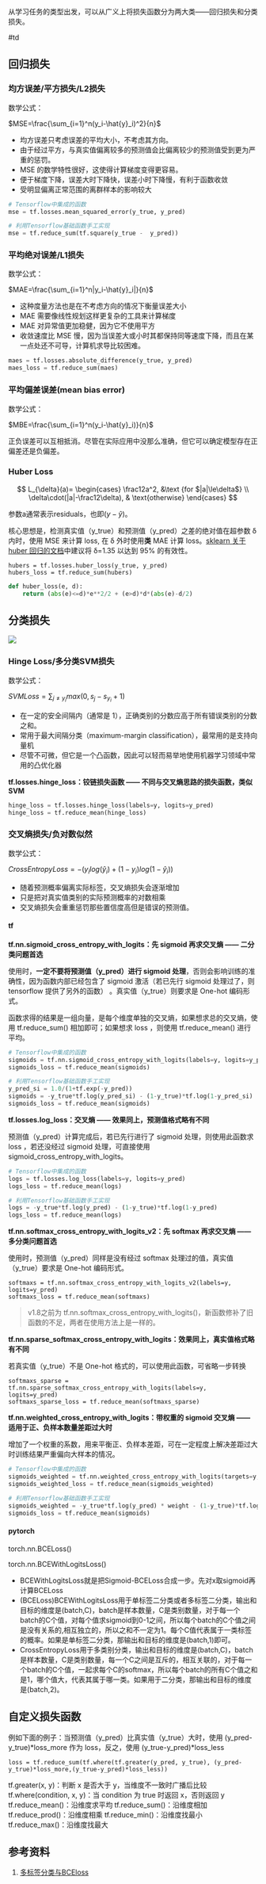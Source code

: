 从学习任务的类型出发，可以从广义上将损失函数分为两大类——回归损失和分类损失。

 #td 

## 回归损失

### 均方误差/平方损失/L2损失

数学公式：

$MSE=\frac{\sum_{i=1}^n(y_i-\hat{y}_i)^2}{n}$

- 均方误差只考虑误差的平均大小，不考虑其方向。
- 由于经过平方，与真实值偏离较多的预测值会比偏离较少的预测值受到更为严重的惩罚。
- MSE 的数学特性很好，这使得计算梯度变得更容易。
- 便于梯度下降，误差大时下降快，误差小时下降慢，有利于函数收敛
- 受明显偏离正常范围的离群样本的影响较大

```python
# Tensorflow中集成的函数
mse = tf.losses.mean_squared_error(y_true, y_pred)

# 利用Tensorflow基础函数手工实现
mse = tf.reduce_sum(tf.square(y_true -  y_pred))
```



### 平均绝对误差/L1损失

数学公式：

$MAE=\frac{\sum_{i=1}^n|y_i-\hat{y}_i|}{n}$

* 这种度量方法也是在不考虑方向的情况下衡量误差大小
* MAE 需要像线性规划这样更复杂的工具来计算梯度
* MAE 对异常值更加稳健，因为它不使用平方
* 收敛速度比 MSE 慢，因为当误差大或小时其都保持同等速度下降，而且在某一点处还不可导，计算机求导比较困难。

```python
maes = tf.losses.absolute_difference(y_true, y_pred)
maes_loss = tf.reduce_sum(maes)
```



### 平均偏差误差(mean bias error)

数学公式：

$MBE=\frac{\sum_{i=1}^n(y_i-\hat{y}_i)}{n}$

正负误差可以互相抵消。尽管在实际应用中没那么准确，但它可以确定模型存在正偏差还是负偏差。

### Huber Loss

$$ L_{\delta}(a)= \begin{cases} \frac12a^2, &\text {for $|a|\le\delta$} \\ \delta\cdot(|a|-\frac12\delta), & \text{otherwise} \end{cases} $$

参数a通常表示residuals，也即$(y-\hat y)$。

核心思想是，检测真实值（y_true）和预测值（y_pred）之差的绝对值在超参数 δ 内时，使用 MSE 来计算 loss, 在 δ 外时使用**类** MAE 计算 loss。[sklearn 关于 huber 回归的文档](https://link.zhihu.com/?target=http%3A//scikit-learn.org/stable/modules/linear_model.html%23huber-regression)中建议将 δ=1.35 以达到 95% 的有效性。

```python3
hubers = tf.losses.huber_loss(y_true, y_pred)
hubers_loss = tf.reduce_sum(hubers)
```

```python
def huber_loss(e, d):
    return (abs(e)<=d)*e**2/2 + (e>d)*d*(abs(e)-d/2)
```



## 分类损失

![](img/image_1.png)

### Hinge Loss/多分类SVM损失

数学公式：

$SVMLoss = \sum_{j\ne y_i}max(0, s_j-s_{y_i}+1)$

- 在一定的安全间隔内（通常是 1），正确类别的分数应高于所有错误类别的分数之和。
- 常用于最大间隔分类（maximum-margin classification），最常用的是支持向量机
- 尽管不可微，但它是一个凸函数，因此可以轻而易举地使用机器学习领域中常用的凸优化器

**tf.losses.hinge_loss：铰链损失函数 —— 不同与交叉熵思路的损失函数，类似 SVM**

```python
hinge_loss = tf.losses.hinge_loss(labels=y, logits=y_pred)
hinge_loss = tf.reduce_mean(hinge_loss)
```





### 交叉熵损失/负对数似然

数学公式：

$CrossEntropyLoss = -(y_ilog(\hat y_i)+(1-y_i)log(1-\hat y_i))$

- 随着预测概率偏离实际标签，交叉熵损失会逐渐增加
- 只是把对真实值类别的实际预测概率的对数相乘
- 交叉熵损失会重重惩罚那些置信度高但是错误的预测值。

#### tf

**tf.nn.sigmoid_cross_entropy_with_logits：先 sigmoid 再求交叉熵 —— 二分类问题首选**

使用时，**一定不要将预测值（y_pred）进行 sigmoid 处理**，否则会影响训练的准确性，因为函数内部已经包含了 sigmoid 激活（若已先行 sigmoid 处理过了，则 tensorflow 提供了另外的函数） 。真实值（y_true）则要求是 One-hot 编码形式。

函数求得的结果是一组向量，是每个维度单独的交叉熵，如果想求总的交叉熵，使用 tf.reduce_sum() 相加即可；如果想求 loss ，则使用 tf.reduce_mean() 进行平均。

```python
# Tensorflow中集成的函数
sigmoids = tf.nn.sigmoid_cross_entropy_with_logits(labels=y, logits=y_pred)
sigmoids_loss = tf.reduce_mean(sigmoids)

# 利用Tensorflow基础函数手工实现
y_pred_si = 1.0/(1+tf.exp(-y_pred))
sigmoids = -y_true*tf.log(y_pred_si) - (1-y_true)*tf.log(1-y_pred_si)
sigmoids_loss = tf.reduce_mean(sigmoids)
```

**tf.losses.log_loss：交叉熵 —— 效果同上，预测值格式略有不同**

预测值（y_pred）计算完成后，若已先行进行了 sigmoid 处理，则使用此函数求 loss ，若还没经过 sigmoid 处理，可直接使用 sigmoid_cross_entropy_with_logits。

```python
# Tensorflow中集成的函数
logs = tf.losses.log_loss(labels=y, logits=y_pred)
logs_loss = tf.reduce_mean(logs)

# 利用Tensorflow基础函数手工实现
logs = -y_true*tf.log(y_pred) - (1-y_true)*tf.log(1-y_pred)
logs_loss = tf.reduce_mean(logs)
```

**tf.nn.softmax_cross_entropy_with_logits_v2：先 softmax 再求交叉熵 —— 多分类问题首选**

使用时，预测值（y_pred）同样是没有经过 softmax 处理过的值，真实值（y_true）要求是 One-hot 编码形式。

```python3
softmaxs = tf.nn.softmax_cross_entropy_with_logits_v2(labels=y, logits=y_pred)
softmaxs_loss = tf.reduce_mean(softmaxs)
```

> v1.8之前为 tf.nn.softmax_cross_entropy_with_logits()，新函数修补了旧函数的不足，两者在使用方法上是一样的。

**tf.nn.sparse_softmax_cross_entropy_with_logits：效果同上，真实值格式略有不同**

若真实值（y_true）不是 One-hot 格式的，可以使用此函数，可省略一步转换

```python3
softmaxs_sparse = tf.nn.sparse_softmax_cross_entropy_with_logits(labels=y, logits=y_pred)
softmaxs_sparse_loss = tf.reduce_mean(softmaxs_sparse)
```

**tf.nn.weighted_cross_entropy_with_logits：带权重的 sigmoid 交叉熵 —— 适用于正、负样本数量差距过大时**

增加了一个权重的系数，用来平衡正、负样本差距，可在一定程度上解决差距过大时训练结果严重偏向大样本的情况。

```python
# Tensorflow中集成的函数
sigmoids_weighted = tf.nn.weighted_cross_entropy_with_logits(targets=y, logits=y_pred, pos_weight)
sigmoids_weighted_loss = tf.reduce_mean(sigmoids_weighted)

# 利用Tensorflow基础函数手工实现
sigmoids_weighted = -y_true*tf.log(y_pred) * weight - (1-y_true)*tf.log(1-y_pred)
sigmoids_loss = tf.reduce_mean(sigmoids)
```

#### pytorch

torch.nn.BCELoss()

torch.nn.BCEWithLogitsLoss()

- BCEWithLogitsLoss就是把Sigmoid-BCELoss合成一步。先对x取sigmoid再计算BCELoss
- (BCELoss)BCEWithLogitsLoss用于单标签二分类或者多标签二分类，输出和目标的维度是(batch,C)，batch是样本数量，C是类别数量，对于每一个batch的C个值，对每个值求sigmoid到0-1之间，所以每个batch的C个值之间是没有关系的,相互独立的，所以之和不一定为1。每个C值代表属于一类标签的概率。如果是单标签二分类，那输出和目标的维度是(batch,1)即可。
- CrossEntropyLoss用于多类别分类，输出和目标的维度是(batch,C)，batch是样本数量，C是类别数量，每一个C之间是互斥的，相互关联的，对于每一个batch的C个值，一起求每个C的softmax，所以每个batch的所有C个值之和是1，哪个值大，代表其属于哪一类。如果用于二分类，那输出和目标的维度是(batch,2)。



## 自定义损失函数

例如下面的例子：当预测值（y_pred）比真实值（y_true）大时，使用 (y_pred-y_true)\*loss_more 作为 loss，反之，使用 (y_true-y_pred)*loss_less

```
loss = tf.reduce_sum(tf.where(tf.greater(y_pred, y_true), (y_pred-y_true)*loss_more,(y_true-y_pred)*loss_less))
```

tf.greater(x, y)：判断 x 是否大于 y，当维度不一致时广播后比较
tf.where(condition, x, y)：当 condition 为 true 时返回 x，否则返回 y 
tf.reduce_mean()：沿维度求平均
tf.reduce_sum()：沿维度相加
tf.reduce_prod()：沿维度相乘
tf.reduce_min()：沿维度找最小
tf.reduce_max()：沿维度找最大

## 参考资料

1. [多标签分类与BCEloss](https://www.jianshu.com/p/ac3bec3dde3e)